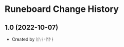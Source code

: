 Runeboard Change History
====================

1.0 (2022-10-07)
----------------
* Created by ᚱᚢᚾ᛫ᛗᚫᚾ

